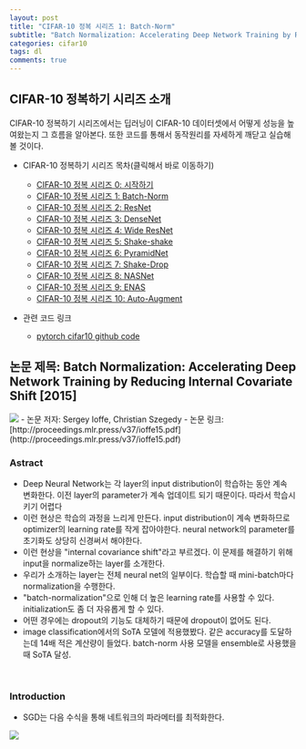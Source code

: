 ```yaml
---
layout: post
title: "CIFAR-10 정복 시리즈 1: Batch-Norm"
subtitle: "Batch Normalization: Accelerating Deep Network Training by Reducing Internal Covariate Shift"
categories: cifar10
tags: dl
comments: true
---
```


## CIFAR-10 정복하기 시리즈 소개
CIFAR-10 정복하기 시리즈에서는 딥러닝이 CIFAR-10 데이터셋에서 어떻게 성능을 높여왔는지 그 흐름을 알아본다. 또한 코드를 통해서 동작원리를 자세하게 깨닫고 실습해볼 것이다. 

- CIFAR-10 정복하기 시리즈 목차(클릭해서 바로 이동하기)
  - [CIFAR-10 정복 시리즈 0: 시작하기](https://dnddnjs.github.io/cifar10/2018/10/07/start_cifar10/)
  - [CIFAR-10 정복 시리즈 1: Batch-Norm](https://dnddnjs.github.io/cifar10/2018/10/08/batchnorm/)
  - [CIFAR-10 정복 시리즈 2: ResNet](https://dnddnjs.github.io/cifar10/2018/10/09/resnet/)
  - [CIFAR-10 정복 시리즈 3: DenseNet](https://dnddnjs.github.io/cifar10/2018/10/11/densenet/)
  - [CIFAR-10 정복 시리즈 4: Wide ResNet](https://dnddnjs.github.io/cifar10/2018/10/12/wide_resnet/)
  - [CIFAR-10 정복 시리즈 5: Shake-shake](https://dnddnjs.github.io/cifar10/2018/10/13/shake_shake/)
  - [CIFAR-10 정복 시리즈 6: PyramidNet](https://dnddnjs.github.io/cifar10/2018/10/24/pyramidnet/)
  - [CIFAR-10 정복 시리즈 7: Shake-Drop](https://dnddnjs.github.io/cifar10/2018/10/19/shake_drop/)
  - [CIFAR-10 정복 시리즈 8: NASNet](https://dnddnjs.github.io/cifar10/2018/11/03/nasnet/)
  - [CIFAR-10 정복 시리즈 9: ENAS](https://dnddnjs.github.io/cifar10/2018/11/03/enas/)
  - [CIFAR-10 정복 시리즈 10: Auto-Augment](https://dnddnjs.github.io/cifar10/2018/11/05/autoaugment/)

- 관련 코드 링크
  - [pytorch cifar10 github code](https://github.com/dnddnjs/pytorch-cifar10) 


## 논문 제목: Batch Normalization: Accelerating Deep Network Training by Reducing Internal Covariate Shift [2015]

<img src="https://www.dropbox.com/s/e8qc4v8j88vm3ps/Screenshot%202018-11-04%2000.09.57.png?dl=1">
- 논문 저자: Sergey Ioffe, Christian Szegedy
- 논문 링크: [http://proceedings.mlr.press/v37/ioffe15.pdf](http://proceedings.mlr.press/v37/ioffe15.pdf)

<br/>

### Astract
- Deep Neural Network는 각 layer의 input distribution이 학습하는 동안 계속 변화한다. 이전 layer의 parameter가 계속 업데이트 되기 때문이다. 따라서 학습시키기 어렵다
- 이런 현상은 학습의 과정을 느리게 만든다. input distribution이 계속 변화하므로 optimizer의 learning rate를 작게 잡아야한다. neural network의 parameter를 초기화도 상당히 신경써서 해야한다.
- 이런 현상을 "internal covariance shift"라고 부르겠다. 이 문제를 해결하기 위해 input을 normalize하는 layer를 소개한다.
- 우리가 소개하는 layer는 전체 neural net의 일부이다. 학습할 때 mini-batch마다 normalization을 수행한다.
- "batch-normalization"으로 인해 더 높은 learning rate를 사용할 수 있다. initialization도 좀 더 자유롭게 할 수 있다.
- 어떤 경우에는 dropout의 기능도 대체하기 때문에 dropout이 없어도 된다.
- image classification에서의 SoTA 모델에 적용했봤다. 같은 accuracy를 도달하는데 14배 적은 계산량이 들었다. batch-norm 사용 모델을 ensemble로 사용했을 때 SoTA 달성.

<br/>

### Introduction
- SGD는 다음 수식을 통해 네트워크의 파라메터를 최적화한다.
<img src="https://www.dropbox.com/s/3i15tpiobbdjedy/Screenshot%202018-11-13%2015.55.16.png?dl=1">
